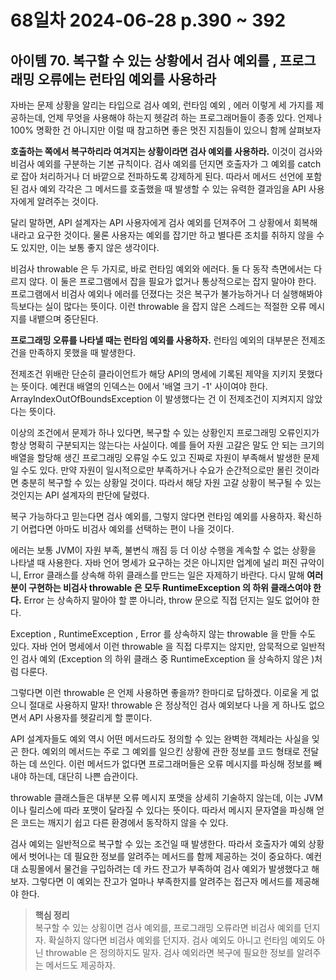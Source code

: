 # 68일차 2024-06-28 p.390 ~ 392

## 아이템 70. 복구할 수 있는 상황에서 검사 예외를 , 프로그래밍 오류에는 런타임 예외를 사용하라

 자바는 문제 상황을 알리는 타입으로 검사 예외, 런타임 예외 , 에러 
 이렇게 세 가지를 제공하는데, 언제 무엇을 사용해야 하는지 헷갈려 하는 프로그래머들이 종종 있다. 
 언제나 100% 명확한 건 아니지만 이럴 때 참고하면 좋은 멋진 지침들이 있으니 함께 살펴보자
 
**호출하는 쪽에서 복구하리라 여겨지는 상황이라면 검사 예외를 사용하라.**
이것이 검사와 비검사 예외를 구분하는 기본 규칙이다. 
검사 예외를 던지면 호출자가 그 예외를 catch 로 잡아 처리하거나 더 바깥으로 전파하도록 강제하게 된다.
따라서 메서드 선언에 포함된 검사 예외 각각은 그 메서드를 호출했을 때 발생할 수 있는 유력한 결과임을 API 사용자에게 알려주는 것이다.

달리 말하면, API 설계자는 API 사용자에게 검사 예외를 던져주어 그 상황에서 회복해내라고 요구한 것이다. 
물론 사용자는 예외를 잡기만 하고 별다른 조치를 취하지 않을 수도 있지만, 이는 보통 좋지 않은 생각이다.

비검사 throwable 은 두 가지로, 바로 런타임 예외와 에러다. 둘 다 동작 측면에서는 다르지 않다. 
이 둘은 프로그램에서 잡을 필요가 없거나 통상적으로는 잡지 말아야 한다. 
프로그램에서 비검사 예외나 에러를 던졌다는 것은 복구가 불가능하거나 더 실행해봐야 득보다는 실이 많다는 뜻이다. 
이런 throwable 을 잡지 않은 스레드는 적절한 오류 메시지를 내뱉으며 중단된다.

**프로그래밍 오류를 나타낼 때는 런타임 예외를 사용하자.**
런타임 예외의 대부분은 전제조건을 만족하지 못했을 때 발생한다.

전제조건 위배란 단순히 클라이언트가 해당 API의 명세에 기록된 제약을 지키지 못했다는 뜻이다. 예컨대 배열의 인덱스는 0에서
'배열 크기 -1' 사이여야 한다. ArrayIndexOutOfBoundsException 이 발생했다는 건 이 전제조건이 지켜지지 않았다는 뜻이다.


이상의 조건에서 문제가 하나 있다면, 복구할 수 있는 상황인지 프로그래밍 오류인지가 항상 명확히 구분되지는 않는다는 사실이다. 
예를 들어 자원 고갈은 말도 안 되는 크기의 배열을 할당해 생긴 프로그래밍 오류일 수도 있고 진짜로 자원이 부족해서 발생한 문제일 수도 있다.
만약 자원이 일시적으로만 부족하거나 수요가 순간적으로만 몰린 것이라면 충분히 복구할 수 있는 상황일 것이다.
따라서 해당 자원 고갈 상황이 복구될 수 있는 것인지는 API 설계자의 판단에 달렸다.

복구 가능하다고 믿는다면 검사 예외를, 그렇지 않다면 런타임 예외를 사용하자. 
확신하기 어렵다면 아마도 비검사 예외를 선택하는 편이 나을 것이다.

에러는 보통 JVM이 자원 부족, 불변식 깨짐 등 더 이상 수행을 계속할 수 없는 상황을 나타낼 때 사용한다. 
자바 언어 명세가 요구하는 것은 아니지만 업계에 널리 퍼진 규악이니, Error 클래스를 상속해 하위 클래스를 만드는 일은 자제하기 바란다. 
다시 말해 **여러분이 구현하는 비검사 throwable 은 모두 RuntimeException 의 하위 클래스여야 한다.** 
Error 는 상속하지 말아야 할 뿐 아니라, throw 문으로 직접 던지는 일도 없어야 한다. 

Exception , RuntimeException , Error 를 상속하지 않는 throwable 을 만들 수도 있다.
자바 언어 명세에서 이런 throwable 을 직접 다루지는 않지만, 암묵적으로 일반적인 검사 예외
(Exception 의 하위 클래스 중 RuntimeException 을 상속하지 않은 )처럼 다룬다.

그렇다면 이런 throwable 은 언제 사용하면 좋을까? 한마디로 답하겠다.
이로울 게 없으니 절대로 사용하지 말자! throwable 은 정상적인 검사 예외보다 나을 게 하나도 없으면서 API 사용자를 헷갈리게 할 뿐이다.

API 설계자들도 예외 역시 어떤 메서드라도 정의할 수 있는 완벽한 객체라는 사실을 잊곤 한다.
예외의 메서드는 주로 그 예외를 일으킨 상황에 관한 정보를 코드 형태로 전달하는 데 쓰인다.
이런 메서드가 없다면 프로그래머들은 오류 메시지를 파싱해 정보를 빼내야 하는데, 대단히 나쁜 습관이다.

throwable 클래스들은 대부분 오류 메시지 포맷을 상세히 기술하지 않는데, 
이는 JVM 이나 릴리스에 따라 포맷이 달라질 수 있다는 뜻이다.
따라서 메시지 문자열을 파싱해 얻은 코드는 깨지기 쉽고 다른 환경에서 동작하지 않을 수 있다.

검사 예외는 일반적으로 복구할 수 있는 조건일 때 발생한다. 
따라서 호출자가 예외 상황에서 벗어나는 데 필요한 정보를 알려주는 메서드를 함께 제공하는 것이 중요하다.
예컨대 쇼핑몰에서 물건을 구입하려는 데 카드 잔고가 부족하여 검사 예외가 발생했다고 해보자.
그렇다면 이 예외는 잔고가 얼마나 부족한지를 알려주는 접근자 메서드를 제공해야 한다.

> **핵심 정리**
> <br/>
> 복구할 수 있는 상횡이면 검사 예외를, 프로그래밍 오류라면 비검사 예외를 던지자. 
> 확실하지 않다면 비검사 예외를 던지자. 검사 예외도 아니고 런타임 예외도 아닌 throwable 은 정의하지도 말자. 
> 검사 예외라면 복구에 필요한 정보를 알려주는 메서드도 제공하자.



